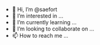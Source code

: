 - 👋 Hi, I’m @saefort
- 👀 I’m interested in ...
- 🌱 I’m currently learning ...
- 💞️ I’m looking to collaborate on ...
- 📫 How to reach me ...

<!---
saefort/saefort is a ✨ special ✨ repository because its `README.md` (this file) appears on your GitHub profile.
You can click the Preview link to take a look at your changes.
--->
